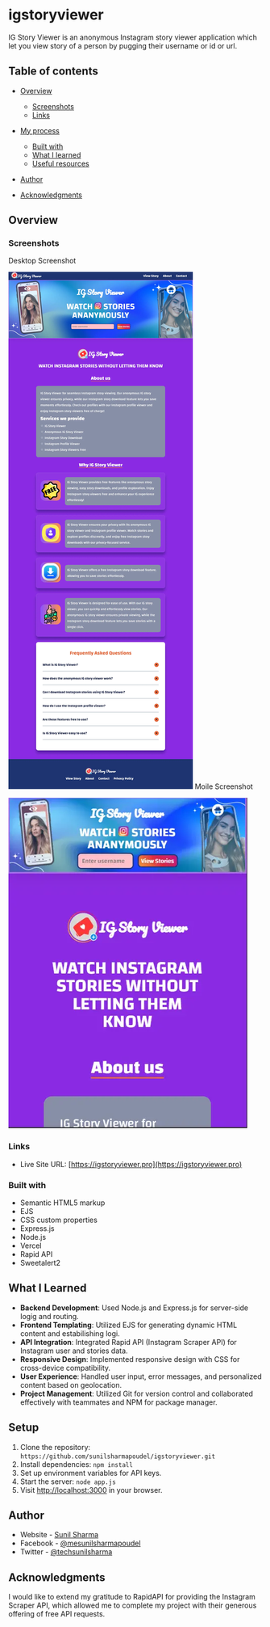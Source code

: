 # igstoryviewer
IG Story Viewer is an anonymous Instagram story viewer application which let you view story of a person by pugging their username or id or url.

## Table of contents

- [Overview](#overview)
  - [Screenshots](#screenshots)
  - [Links](#links)

- [My process](#my-process)
  - [Built with](#built-with)
  - [What I learned](#what-i-learned)
  - [Useful resources](#useful-resources)
- [Author](#author)
- [Acknowledgments](#acknowledgments)
## Overview
### Screenshots

Desktop Screenshot

![Desktop](/public/images/igstoryviewer-desktop.webp)
Moile Screenshot

![Mobile](/public/images/igstoryviewer-mobile.webp)

### Links

- Live Site URL: [https://igstoryviewer.pro](https://igstoryviewer.pro)

### Built with

- Semantic HTML5 markup
- EJS
- CSS custom properties
- Express.js
- Node.js
- Vercel
- Rapid API
- Sweetalert2

## What I Learned

- **Backend Development**: Used Node.js and Express.js for server-side logig and routing.
- **Frontend Templating**: Utilized EJS for generating dynamic HTML content and estabilishing logi.
- **API Integration**: Integrated Rapid API (Instagram Scraper API) for Instagram user and stories data.
- **Responsive Design**: Implemented responsive design with CSS for cross-device compatibility.
- **User Experience**: Handled user input, error messages, and personalized content based on geolocation.
- **Project Management**: Utilized Git for version control and collaborated effectively with teammates and NPM for package manager.

## Setup

1. Clone the repository: `https://github.com/sunilsharmapoudel/igstoryviewer.git`
2. Install dependencies: `npm install`
3. Set up environment variables for API keys.
4. Start the server: `node app.js`
5. Visit [http://localhost:3000](http://localhost:3000) in your browser.

## Author

- Website - [Sunil Sharma](https://sunil-sharma.com.np)
- Facebook - [@mesunilsharmapoudel](https://www.facebook.com/mesunilsharmapoudel)
- Twitter - [@techsunilsharma](https://www.twitter.com/techsunilsharma)

## Acknowledgments

I would like to extend my gratitude to RapidAPI for providing the Instagram Scraper API, which allowed me to complete my project with their generous offering of free API requests.


